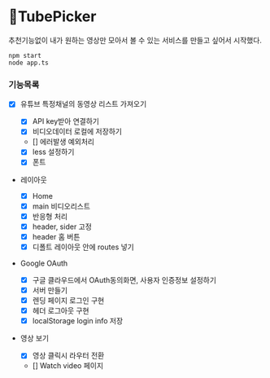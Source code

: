 # 🍒TubePicker

추천기능없이 내가 원하는 영상만 모아서 볼 수 있는 서비스를 만들고 싶어서 시작했다.

```
npm start
node app.ts
```

### 기능목록

- [x] 유튜브 특정채널의 동영상 리스트 가져오기

  - [x] API key받아 연결하기
  - [x] 비디오데이터 로컬에 저장하기
  - [] 에러발생 예외처리
  - [x] less 설정하기
  - [x] 폰트

- 레이아웃

  - [x] Home
  - [x] main 비디오리스트
  - [x] 반응형 처리
  - [x] header, sider 고정
  - [x] header 홈 버튼
  - [x] 디폴트 레이아웃 안에 routes 넣기

- Google OAuth

  - [x] 구글 클라우드에서 OAuth동의화면, 사용자 인증정보 설정하기
  - [x] 서버 만들기
  - [x] 렌딩 페이지 로그인 구현
  - [x] 헤더 로그아웃 구현
  - [x] localStorage login info 저장

- 영상 보기
  - [x] 영상 클릭시 라우터 전환
  - [] Watch video 페이지
